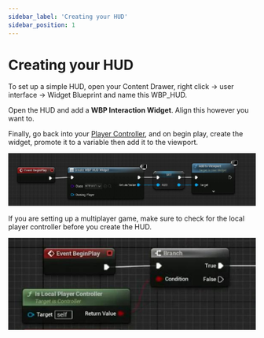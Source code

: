 ```yaml
---
sidebar_label: 'Creating your HUD'
sidebar_position: 1
---
```


# Creating your HUD

To set up a simple HUD, open your Content Drawer, right click -> user interface -> Widget Blueprint and name this WBP_HUD.

Open the HUD and add a **WBP Interaction Widget**. Align this however you want to.

Finally, go back into your [Player Controller](/player-controller/index.md), and on begin play, create the widget, promote it to a variable then add it to the viewport.

![create-hud.jpg](/img/interaction/create-hud.jpg)

If you are setting up a multiplayer game, make sure to check for the local player controller before you create the HUD.

![multiplayer-create-hud.jpg](/img/interaction/multiplayer-create-hud.jpg)